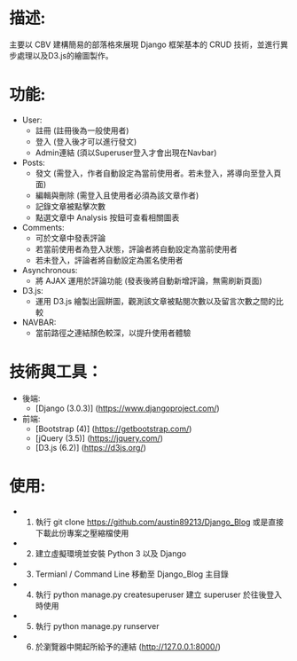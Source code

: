 # 描述:
主要以 CBV 建構簡易的部落格來展現 Django 框架基本的 CRUD 技術，並進行異步處理以及D3.js的繪圖製作。

# 功能:
- User:
   - 註冊 (註冊後為一般使用者)
   - 登入 (登入後才可以進行發文)
   - Admin連結 (須以Superuser登入才會出現在Navbar)
- Posts:
   - 發文 (需登入，作者自動設定為當前使用者。若未登入，將導向至登入頁面)
   - 編輯與刪除 (需登入且使用者必須為該文章作者)
   - 記錄文章被點擊次數
   - 點選文章中 Analysis 按鈕可查看相關圖表
- Comments:
   - 可於文章中發表評論
   - 若當前使用者為登入狀態，評論者將自動設定為當前使用者
   - 若未登入，評論者將自動設定為匿名使用者
- Asynchronous:
   - 將 AJAX 運用於評論功能 (發表後將自動新增評論，無需刷新頁面)
- D3.js:
   - 運用 D3.js 繪製出圓餅圖，觀測該文章被點閱次數以及留言次數之間的比較
- NAVBAR:
   - 當前路徑之連結顏色較深，以提升使用者體驗

# 技術與工具：

- 後端:
   - [Django (3.0.3)] (https://www.djangoproject.com/)
- 前端:
   - [Bootstrap (4)] (https://getbootstrap.com/)
   - [jQuery (3.5)] (https://jquery.com/)
   - [D3.js (6.2)] (https://d3js.org/)


# 使用:
- 1. 執行 git clone https://github.com/austin89213/Django_Blog 或是直接下載此份專案之壓縮檔使用
- 2. 建立虛擬環境並安裝 Python 3 以及 Django
- 3. Termianl / Command Line 移動至 Django_Blog 主目錄
- 4. 執行 python manage.py createsuperuser 建立 superuser 於往後登入時使用
- 5. 執行 python manage.py runserver
- 6. 於瀏覽器中開起所給予的連結 (http://127.0.0.1:8000/)
